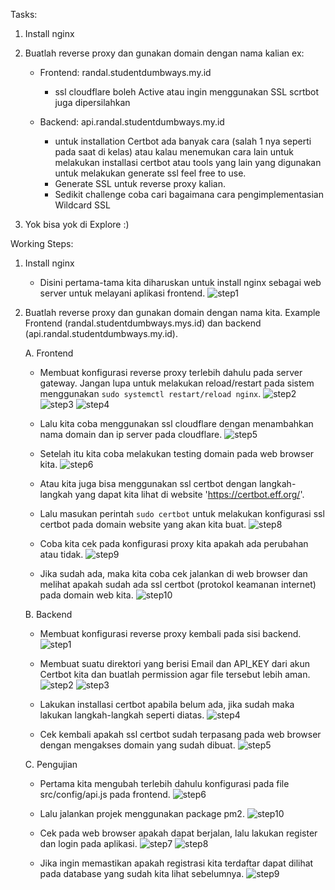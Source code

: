 Tasks:
1. Install nginx
2. Buatlah reverse proxy dan gunakan domain dengan nama kalian ex:
   - Frontend: randal.studentdumbways.my.id
      - ssl cloudflare boleh Active atau ingin menggunakan SSL scrtbot juga dipersilahkan

   - Backend: api.randal.studentdumbways.my.id
      - untuk installation Certbot ada banyak cara (salah 1 nya seperti pada saat di kelas) atau kalau menemukan cara lain untuk melakukan installasi certbot atau tools yang lain yang digunakan untuk melakukan generate ssl feel free to use.
      - Generate SSL untuk reverse proxy kalian.
      - Sedikit challenge coba cari bagaimana cara pengimplementasian Wildcard SSL

3. Yok bisa yok di Explore :)

Working Steps:
1. Install nginx
   - Disini pertama-tama kita diharuskan untuk install nginx sebagai web server untuk melayani aplikasi frontend.
     ![step1](https://github.com/user-attachments/assets/d5c8124f-173b-4eea-adff-597f1204921f)

2. Buatlah reverse proxy dan gunakan domain dengan nama kita. Example Frontend (randal.studentdumbways.mys.id) dan backend (api.randal.studentdumbways.my.id).
   
   A. Frontend
   - Membuat konfigurasi reverse proxy terlebih dahulu pada server gateway. Jangan lupa untuk melakukan reload/restart pada sistem menggunakan ``` sudo systemctl restart/reload nginx ```.
     ![step2](https://github.com/user-attachments/assets/660a6e99-3a61-4f1f-94a5-f4e824fb9385)
     ![step3](https://github.com/user-attachments/assets/7e826981-3cd1-4cf5-9833-429fc696d781)
     ![step4](https://github.com/user-attachments/assets/b0081999-a6ac-4658-8f38-5f832dd7215a)

   - Lalu kita coba menggunakan ssl cloudflare dengan menambahkan nama domain dan ip server pada cloudflare.
     ![step5](https://github.com/user-attachments/assets/fe863aa7-99f0-418e-9b0a-ec69bb53235f)

   - Setelah itu kita coba melakukan testing domain pada web browser kita.
     ![step6](https://github.com/user-attachments/assets/28a1b7c2-cd8a-4053-b91a-9c8ef574c26b)

   - Atau kita juga bisa menggunakan ssl certbot dengan langkah-langkah yang dapat kita lihat di website 'https://certbot.eff.org/'.
   - Lalu masukan perintah ``` sudo certbot ``` untuk melakukan konfigurasi ssl certbot pada domain website yang akan kita buat.
     ![step8](https://github.com/user-attachments/assets/7e703dde-7e32-40fe-a6a3-8b5209d143c2)

   - Coba kita cek pada konfigurasi proxy kita apakah ada perubahan atau tidak.
     ![step9](https://github.com/user-attachments/assets/b1acb599-7331-4f90-bd38-fac2596ae27d)

   - Jika sudah ada, maka kita coba cek jalankan di web browser dan melihat apakah sudah ada ssl certbot (protokol keamanan internet) pada domain web kita.
     ![step10](https://github.com/user-attachments/assets/7b3736ce-22c1-4ba5-880c-988192b46234)

   B. Backend
   - Membuat konfigurasi reverse proxy kembali pada sisi backend.
     ![step1](https://github.com/user-attachments/assets/d60d14e7-53a3-49d7-b8a0-aedcfd5cc73d)

   - Membuat suatu direktori yang berisi Email dan API_KEY dari akun Certbot kita dan buatlah permission agar file tersebut lebih aman.
     ![step2](https://github.com/user-attachments/assets/ba03a78e-356d-4ee7-af00-d8b057eef491)
     ![step3](https://github.com/user-attachments/assets/a26e45e0-fcb2-4857-af7d-824964e6f528)

   - Lakukan installasi certbot apabila belum ada, jika sudah maka lakukan langkah-langkah seperti diatas.
     ![step4](https://github.com/user-attachments/assets/acb0d0d3-9c0d-452d-a912-d02d5673d269)

   - Cek kembali apakah ssl certbot sudah terpasang pada web browser dengan mengakses domain yang sudah dibuat.
     ![step5](https://github.com/user-attachments/assets/5834fbb4-f56a-4fb2-bd3d-89ca799bcad1)


   C. Pengujian
   - Pertama kita mengubah terlebih dahulu konfigurasi pada file src/config/api.js pada frontend.
     ![step6](https://github.com/user-attachments/assets/5a081a8c-b791-437d-8b4f-3f7e3708e2f1)

   - Lalu jalankan projek menggunakan package pm2.
     ![step10](https://github.com/user-attachments/assets/61abc807-6d08-4d3f-aca9-36687b1ec3db)

   - Cek pada web browser apakah dapat berjalan, lalu lakukan register dan login pada aplikasi.
     ![step7](https://github.com/user-attachments/assets/f1e582ff-0ce5-4217-82aa-f2e434ea680f)
     ![step8](https://github.com/user-attachments/assets/c6ad82cd-78fd-4626-9a3c-13d61e5bc07d)

   - Jika ingin memastikan apakah registrasi kita terdaftar dapat dilihat pada database yang sudah kita lihat sebelumnya.
     ![step9](https://github.com/user-attachments/assets/ebe9134e-0055-437a-b0ac-3d1de1f4a700)


